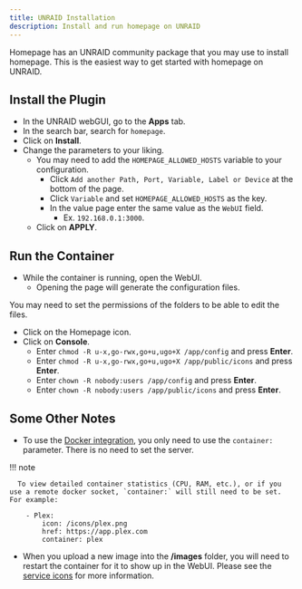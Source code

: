 ```yaml
---
title: UNRAID Installation
description: Install and run homepage on UNRAID
---
```


Homepage has an UNRAID community package that you may use to install homepage. This is the easiest way to get started with homepage on UNRAID.

## Install the Plugin

- In the UNRAID webGUI, go to the **Apps** tab.
- In the search bar, search for `homepage`.
- Click on **Install**.
- Change the parameters to your liking.
  - You may need to add the `HOMEPAGE_ALLOWED_HOSTS` variable to your configuration.
    - Click `Add another Path, Port, Variable, Label or Device` at the bottom of the page.
    - Click `Variable` and set `HOMEPAGE_ALLOWED_HOSTS` as the key.
    - In the value page enter the same value as the `WebUI` field.
      - Ex. `192.168.0.1:3000`.  
  - Click on **APPLY**.

## Run the Container

- While the container is running, open the WebUI.
  - Opening the page will generate the configuration files.

You may need to set the permissions of the folders to be able to edit the files.

- Click on the Homepage icon.
- Click on **Console**.
  - Enter `chmod -R u-x,go-rwx,go+u,ugo+X /app/config` and press **Enter**.
  - Enter `chmod -R u-x,go-rwx,go+u,ugo+X /app/public/icons` and press **Enter**.
  - Enter `chown -R nobody:users /app/config` and press **Enter**.
  - Enter `chown -R nobody:users /app/public/icons` and press **Enter**.

## Some Other Notes

- To use the [Docker integration](../configs/docker.md), you only need to use the `container:` parameter. There is no need to set the server.

!!! note

      To view detailed container statistics (CPU, RAM, etc.), or if you use a remote docker socket, `container:` will still need to be set. For example:

```
    - Plex:
        icon: /icons/plex.png
        href: https://app.plex.com
        container: plex
```

- When you upload a new image into the **/images** folder, you will need to restart the container for it to show up in the WebUI. Please see the [service icons](../configs/services.md#icons) for more information.
